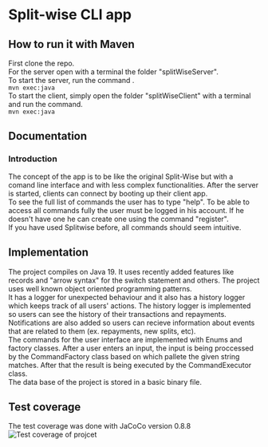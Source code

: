 # Split-wise CLI app
## How to run it with Maven
First clone the repo.    
For the server open with a terminal the folder "splitWiseServer".   
To start the server, run the command .  
``` mvn exec:java ```  
To start the client, simply open the folder "splitWiseClient" with a terminal and run the command.   
``` mvn exec:java ```
## Documentation
### Introduction
The concept of the app is to be like the original Split-Wise but with a comand line interface and with less complex functionalities. After the server is started, clients can connect by booting up their client app.  
To see the full list of commands the user has to type "help". To be able to access all commands fully the user must be logged in his account. If he doesn't have one he can create one using the command "register".  
If you have used Splitwise before, all commands should seem intuitive.   
## Implementation  
The project compiles on Java 19. It uses recently added features like records and "arrow syntax" for the switch statement and others. 
The project uses well known object oriented programming patterns.  
It has a logger for unexpected behaviour and it also has a history logger which keeps track of all users' actions. The history logger is implemented so users can see the history of their transactions and repayments.  
Notifications are also added so users can recieve information about events that are related to them (ex. repayments, new splits, etc).  
The commands for the user interface are implemented with Enums and factory classes. After a user enters an input, the input is being proccessed by the CommandFactory class based on which pallete the given string matches. After that the result is being executed by the CommandExecutor class.  
The data base of the project is stored in a basic binary file.  
## Test coverage  
The test coverage was done with JaCoCo version 0.8.8  
![Test coverage of projcet](test_coverage.png "Test coverage") 